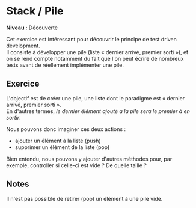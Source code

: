 # Stack / Pile

**Niveau :** Découverte

Cet exercice est intéressant pour découvrir le principe de test driven development.  
Il consiste à développer une pile (liste « dernier arrivé, premier sorti »), et on se rend compte notamment du fait que l'on peut écrire de nombreux tests avant de réellement implémenter une pile.

## Exercice

L'objectif est de créer une pile, une liste dont le paradigme est « dernier arrivé, premier sorti ».  
En d'autres termes, _le dernier élément ajouté à la pile sera le premier à en sortir_.

Nous pouvons donc imaginer ces deux actions : 
 - ajouter un élément à la liste (push)
 - supprimer un élément de la liste (pop)

Bien entendu, nous pouvons y ajouter d'autres méthodes pour, par exemple, controller si celle-ci est vide ? De quelle taille ?

## Notes

Il n'est pas possible de retirer (pop) un élément à une pile vide.
